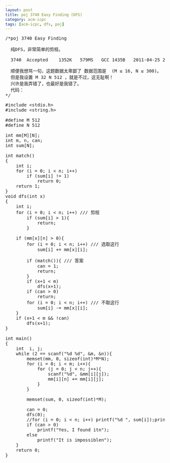```yaml
---
layout: post
title: poj 3740 Easy Finding (DFS)
category: acm-icpc
tags: [acm-icpc, dfs, poj]
---
```


<pre>/*poj 3740 Easy Finding

  纯DFS，非常简单的剪枝。
  
  3740	Accepted	1352K	579MS	GCC	1435B	2011-04-25 22:55:41
  
  顺便我想骂一句，这题数据太卑鄙了 数据范围是  (M ≤ 16, N ≤ 300)。
  但是我设置 M 32 N 512 ，就是不过，这无耻啊！
  兴许是我弄错了，也最好是我错了。
  代码：
*/</pre>
<!--more-->
<pre>
#include &lt;stdio.h&gt;
#include &lt;string.h&gt;

#define M 512
#define N 512

int mm[M][N];
int m, n, can;
int sum[N];

int match()
{
    int i;
    for (i = 0; i &lt; n; i++)
        if (sum[i] != 1)
            return 0;
    return 1;
}
void dfs(int x)
{
    int i;    
    for (i = 0; i &lt; n; i++) /// 剪枝
        if (sum[i] &gt; 1){
            return;
        }
    
    if (mm[x][n] &gt; 0){
        for (i = 0; i &lt; n; i++) /// 选取这行
            sum[i] += mm[x][i];
        
        if (match()){ /// 答案
            can = 1;
            return;
        }
        if (x+1 &lt; m)
            dfs(x+1);
        if (can &gt; 0)
            return;
        for (i = 0; i &lt; n; i++) /// 不取这行
            sum[i] -= mm[x][i];
    }
    if (x+1 &lt; m &amp;&amp; !can)
        dfs(x+1);
}

int main()
{
    int  i, j;
    while (2 == scanf("%d %d", &amp;m, &amp;n)){
        memset(mm, 0, sizeof(int)*M*N);
        for (i = 0; i &lt; m; i++){
            for (j = 0; j &lt; n; j++){
                scanf("%d", &amp;mm[i][j]);
                mm[i][n] += mm[i][j];
            }
        }
        
        memset(sum, 0, sizeof(int)*M);
        
        can = 0;
        dfs(0);
        //for (i = 0; i &lt; n; i++) printf("%d ", sum[i]);printf("n");
        if (can &gt; 0)
            printf("Yes, I found itn");
        else 
            printf("It is impossiblen");
    }
    return 0;
}</pre>
